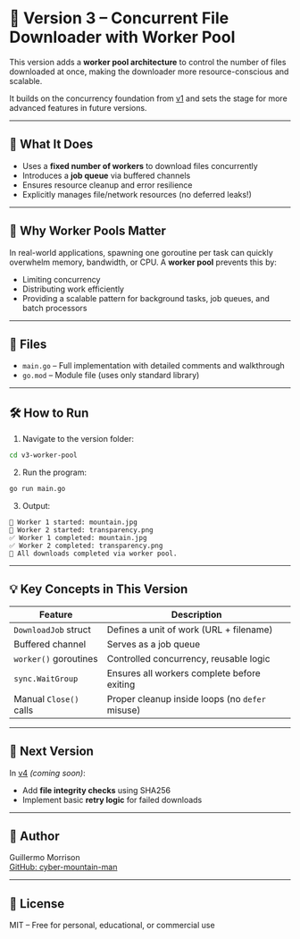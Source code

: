 # 🧵 Version 3 – Concurrent File Downloader with Worker Pool

This version adds a **worker pool architecture** to control the number of files downloaded at once, making the downloader more resource-conscious and scalable.

It builds on the concurrency foundation from [v1](../v1-basic-downloader) and sets the stage for more advanced features in future versions.

---

## 🚀 What It Does

- Uses a **fixed number of workers** to download files concurrently
- Introduces a **job queue** via buffered channels
- Ensures resource cleanup and error resilience
- Explicitly manages file/network resources (no deferred leaks!)

---

## 🧠 Why Worker Pools Matter

In real-world applications, spawning one goroutine per task can quickly overwhelm memory, bandwidth, or CPU. A **worker pool** prevents this by:

- Limiting concurrency
- Distributing work efficiently
- Providing a scalable pattern for background tasks, job queues, and batch processors

---

## 📁 Files

- `main.go` – Full implementation with detailed comments and walkthrough
- `go.mod` – Module file (uses only standard library)

---

## 🛠️ How to Run

1. Navigate to the version folder:

```bash
cd v3-worker-pool
```

2. Run the program:

```bash
go run main.go
```

3. Output:

```
🧵 Worker 1 started: mountain.jpg
🧵 Worker 2 started: transparency.png
✅ Worker 1 completed: mountain.jpg
✅ Worker 2 completed: transparency.png
🚀 All downloads completed via worker pool.
```

---

## 💡 Key Concepts in This Version

| Feature             | Description |
|---------------------|-------------|
| `DownloadJob` struct | Defines a unit of work (URL + filename) |
| Buffered channel     | Serves as a job queue |
| `worker()` goroutines | Controlled concurrency, reusable logic |
| `sync.WaitGroup`     | Ensures all workers complete before exiting |
| Manual `Close()` calls | Proper cleanup inside loops (no `defer` misuse) |

---

## 🔄 Next Version

In [v4](../v4-checksum-verification) *(coming soon)*:
- Add **file integrity checks** using SHA256
- Implement basic **retry logic** for failed downloads

---

## 👤 Author

Guillermo Morrison  
[GitHub: cyber-mountain-man](https://github.com/cyber-mountain-man)

---

## 🪪 License

MIT – Free for personal, educational, or commercial use
```